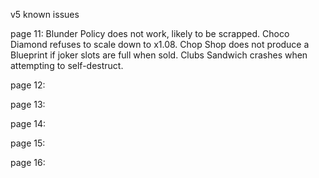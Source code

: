 v5 known issues

page 11: Blunder Policy does not work, likely to be scrapped. Choco Diamond refuses to scale down to x1.08. Chop Shop does not produce a Blueprint if joker slots are full when sold. Clubs Sandwich crashes when attempting to self-destruct.

page 12: 

page 13: 

page 14: 

page 15: 

page 16: 
